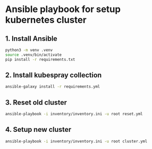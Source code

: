 # Ansible playbook for setup kubernetes cluster

## 1. Install Ansible

```sh
python3 -m venv .venv
source .venv/bin/activate
pip install -r requirements.txt
```

## 2. Install kubespray collection

```sh
ansible-galaxy install -r requirements.yml
```

## 3. Reset old cluster

```sh
ansible-playbook -i inventory/inventory.ini -u root reset.yml
```

## 4. Setup new cluster

```sh
ansible-playbook -i inventory/inventory.ini -u root cluster.yml
```
